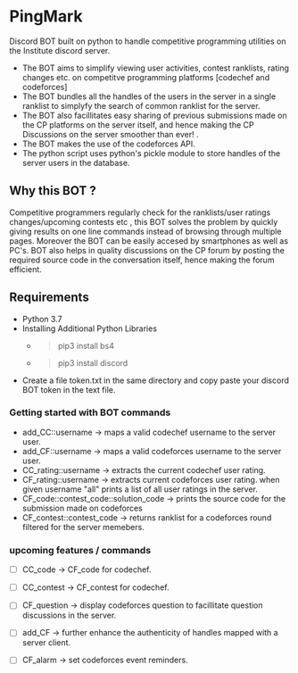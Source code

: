 # PingMark
Discord BOT built on python to handle competitive programming utilities on the Institute discord server.

- The BOT aims to simplify viewing user activities, contest ranklists, rating changes etc. on competitve programming platforms [codechef and codeforces]
- The BOT bundles all the handles of the users in the server in a single ranklist to simplyfy the search of common ranklist for the server.
- The BOT also facillitates easy sharing of previous submissions made on the CP platforms on the server itself, and hence making the CP Discussions on the server smoother than ever! .
- The BOT makes the use of the codeforces API.
- The python script uses python's pickle module to store handles of the server users in the database.


## Why this BOT ?
Competitive programmers regularly check for the ranklists/user ratings changes/upcoming contests etc , this BOT solves the problem by quickly giving results on one line commands instead of browsing through multiple pages.
Moreover the BOT can be easily accesed by smartphones as well as PC's.
BOT also helps in quality discussions on the CP forum by posting the required source code in the conversation  itself, hence making the forum efficient.

## Requirements

- Python 3.7
- Installing Additional Python Libraries
	-	> pip3 install bs4
	-	> pip3 install discord
- Create a file token.txt in the same directory and copy paste your discord BOT token in the text file.

### Getting started with BOT commands
 - add_CC::username -> maps a valid codechef username to the server user.
 - add_CF::username -> maps a valid codeforces username to the server user.
 - CC_rating::username -> extracts the current codechef user rating.
 - CF_rating::username -> extracts current codeforces user rating. when given username "all" prints a list of all user ratings in the server.
 - CF_code::contest_code::solution_code -> prints the source code for the submission made on codeforces
 - CF_contest::contest_code -> returns ranklist for a codeforces round filtered for the server memebers.

### upcoming features / commands
 - [ ] CC_code -> CF_code for codechef.
 - [ ] CC_contest -> CF_contest for codechef.
 - [ ] CF_question -> display codeforces question to facillitate question discussions in the server.
 - [ ] add_CF -> further enhance the authenticity of handles mapped with a server client.
 - [ ] CF_alarm -> set codeforces event reminders.





